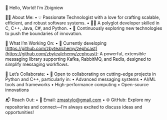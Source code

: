 👋 Hello, World! I’m Zbigniew

👨‍💻 About Me:
	•	💡 Passionate Technologist with a love for crafting scalable, efficient, and robust software systems.
	•	🧑‍🎨 A polyglot developer skilled in C, C++, Java, C#, and Python.
	•	🌟 Continuously exploring new technologies to push the boundaries of innovation.

🌱 What I’m Working On:
	•	🚀 Currently developing [https://github.com/zbytealchemy/zephcast](https://github.com/zbytealchemy/zephcast):
A powerful, extensible messaging library supporting Kafka, RabbitMQ, and Redis, designed to simplify messaging workflows.

💞️ Let’s Collaborate:
	•	🤝 Open to collaborating on cutting-edge projects in Python and C++, particularly in:
	•	Advanced messaging systems
	•	AI/ML tools and frameworks
	•	High-performance computing
	•	Open-source innovations

📬 Reach Out:
	•	📧 Email: zmastylo@gmail.com
	•	🌐 GitHub: Explore my repositories and connect—I’m always excited to discuss ideas and opportunities!

<!---
zmastylo/zmastylo is a ✨ special ✨ repository because its `README.md` (this file) appears on your GitHub profile.
You can click the Preview link to take a look at your changes.
--->
